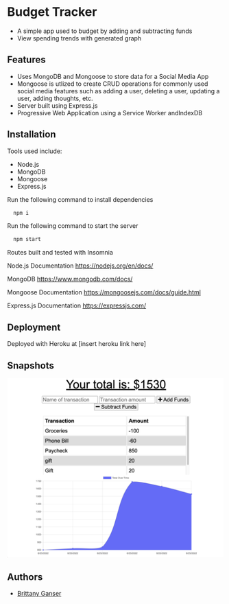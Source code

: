 
# Budget Tracker

- A simple app used to budget by adding and subtracting funds
- View spending trends with generated graph

## Features

- Uses MongoDB and Mongoose to store data for a Social Media App
- Mongoose is utlized to create CRUD operations for commonly used social media features such as adding a user, deleting a user, updating a user, adding thoughts, etc.
- Server built using Express.js
- Progressive Web Application using a Service Worker andIndexDB
## Installation

Tools used include:
- Node.js
- MongoDB
- Mongoose
- Express.js

Run the following command to install dependencies

```bash
  npm i

```

Run the following command to start the server
```bash
  npm start

```

Routes built and tested with Insomnia

Node.js Documentation
https://nodejs.org/en/docs/

MongoDB
https://www.mongodb.com/docs/

Mongoose Documentation
https://mongoosejs.com/docs/guide.html

Express.js Documentation
https://expressjs.com/

## Deployment

Deployed with Heroku at [insert heroku link here]

## Snapshots

![Budget Tracker Application Preview](budget-tracker-screenshot.png)


## Authors

- [Brittany Ganser](https://github.com/bganser15)

